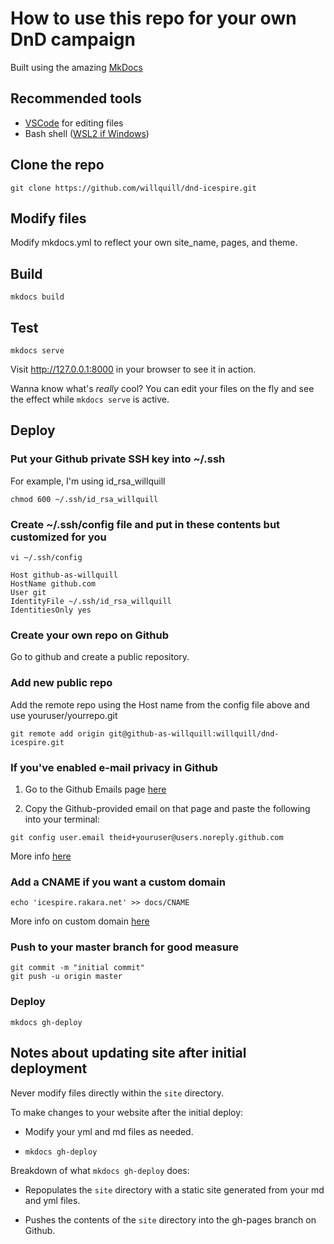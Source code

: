 # How to use this repo for your own DnD campaign

Built using the amazing [MkDocs](https://www.mkdocs.org)

## Recommended tools

- [VSCode](https://code.visualstudio.com/Download) for editing files
- Bash shell ([WSL2 if Windows](https://docs.microsoft.com/en-us/windows/wsl/install-win10))

## Clone the repo

```git clone https://github.com/willquill/dnd-icespire.git```

## Modify files

Modify mkdocs.yml to reflect your own site_name, pages, and theme.

## Build

```mkdocs build```

## Test

```mkdocs serve```

Visit http://127.0.0.1:8000 in your browser to see it in action.

Wanna know what's _really_ cool? You can edit your files on the fly and see the effect while ```mkdocs serve``` is active.

## Deploy

### Put your Github private SSH key into ~/.ssh

For example, I'm using id_rsa_willquill

```chmod 600 ~/.ssh/id_rsa_willquill```

### Create ~/.ssh/config file and put in these contents but customized for you

```vi ~/.ssh/config```

```shell
Host github-as-willquill
HostName github.com
User git
IdentityFile ~/.ssh/id_rsa_willquill
IdentitiesOnly yes
```

### Create your own repo on Github

Go to github and create a public repository.

### Add new public repo

Add the remote repo using the Host name from the config file above and use youruser/yourrepo.git

```git remote add origin git@github-as-willquill:willquill/dnd-icespire.git```

### If you've enabled e-mail privacy in Github

1. Go to the Github Emails page [here](https://github.com/settings/emails)

2. Copy the Github-provided email on that page and paste the following into your terminal:

```git config user.email theid+youruser@users.noreply.github.com```

More info [here](https://stackoverflow.com/questions/43378060/meaning-of-the-github-message-push-declined-due-to-email-privacy-restrictions)

### Add a CNAME if you want a custom domain

```echo 'icespire.rakara.net' >> docs/CNAME```

More info on custom domain [here](https://medium.com/@hossainkhan/using-custom-domain-for-github-pages-86b303d3918a)

### Push to your master branch for good measure

```git add -A
git commit -m "initial commit"
git push -u origin master
```

### Deploy

```mkdocs gh-deploy```

## Notes about updating site after initial deployment

Never modify files directly within the ```site``` directory.

To make changes to your website after the initial deploy:

- Modify your yml and md files as needed.

- ```mkdocs gh-deploy```

Breakdown of what ```mkdocs gh-deploy``` does:

- Repopulates the ```site``` directory with a static site generated from your md and yml files.

- Pushes the contents of the ```site``` directory into the gh-pages branch on Github.